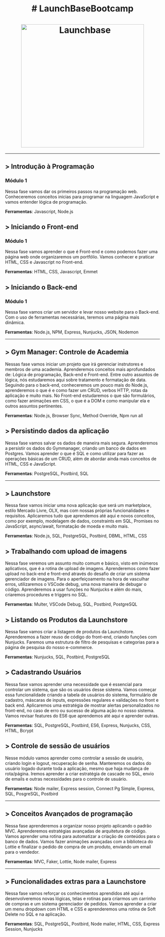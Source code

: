 
<h1 align="center">
    # LaunchBaseBootcamp<br><br>
    <img alt="Launchbase" src="https://storage.googleapis.com/golden-wind/bootcamp-launchbase/logo.png" width="400px" />
</h1>

---
<h2> > Introdução à Programação</h2>
<h3>Módulo 1</h3>

Nessa fase vamos dar os primeiros passos na programação web. Conheceremos conceitos inicias para programar na linguagem JavaScript e vamos entender lógica de programação.

**Ferramentas**: Javascript, Node.js

<h2> > Iniciando o Front-end </h2>
<h3>Módulo 1</h3>

Nessa fase vamos aprender o que é Front-end e como podemos fazer uma página web onde organizaremos um portfólio. Vamos conhecer e praticar HTML, CSS e Javascript no Front-end.

**Ferramentas**: HTML, CSS, Javascript, Emmet

<h2> > Iniciando o Back-end</h2>
<h3>Módulo 1</h3>

Nessa fase vamos criar um servidor e levar nosso website para o Back-end. Com o uso de ferramentas necessárias, teremos uma página mais dinâmica.

**Ferramentas**: Node.js, NPM, Express, Nunjucks, JSON, Nodemon

---
<h2> > Gym Manager: Controle de Academia </h2>

Nessas fase vamos iniciar um projeto que irá gerenciar instrutores e membros de uma academia. Aprenderemos conceitos mais aprofundados de: Lógica de programação, Back-end e Front-end. Entre outro assuntos de lógica, nós estudaremos aqui sobre tratamento e formatação de data. Seguindo para o back-end, conheceremos um pouco mais do Node.js, aprenderemos o que é e como fazer um CRUD, verbos HTTP, rotas da aplicação e muito mais. No Front-end estudaremos o que são formulários, como fazer animações em CSS, o que é a DOM e como manipular ela e outros assuntos pertinentes.

**Ferramentas**: Node.js, Browser Sync, Method Override, Npm run all

<h2> > Persistindo dados da aplicação</h2>

Nessa fase vamos salvar os dados de maneira mais segura. Aprenderemos a persistir os dados do Gymmanager, criando um banco de dados em Postgres. Vamos aprender o que é SQL e como utilizar para fazer as operações básicas de um CRUD, além de abordar ainda mais conceitos de HTML, CSS e JavaScript.

**Ferramentas**: PostgreSQL, Postbird, SQL

---
<h2> > Launchstore </h2>

Nessa fase vamos iniciar uma nova aplicação que será um marketplace, estilo Mercado Livre, OLX, mas com nossas próprias funcionalidades e requisitos. Aplicaremos tudo que aprendemos até aqui e novos conceitos, como por exemplo, modelagem de dados, constraints em SQL, Promises no JavaScript, async/await, formatação de moeda e muito mais.

**Ferramentas**: Node.js, SQL, PostgreSQL, Postbird, DBML, HTML, CSS

<h2> > Trabalhando com upload de imagens </h2>

Nessa fase veremos um assunto muito comum e básico, visto em inúmeros aplicativos, que é a rotina de upload de imagens. Aprenderemos como fazer upload no back-end e front-end através do desafio de criar um sistema gerenciador de imagens. Para o aperfeiçoamento na hora de vasculhar erros, utilizaremos o VSCode debug, uma nova maneira de debugar o código. Aprenderemos a usar funções no Nunjucks e além do mais, criaremos procedures e triggers no SQL.

**Ferramentas**: Multer, VSCode Debug, SQL, Postbird, PostgreSQL

<h2>> Listando os Produtos da Launchstore</h2>

Nessa fase vamos criar a listagem de produtos da Launchstore. Aprenderemos a fazer reuso de código do front-end, criando funções com Nunjucks. Faremos uma estrutura de filtro de pesquisas e categorias para a página de pesquisa do nosso e-commerce.

**Ferramentas**: Nunjucks, SQL, Postbird, PostgreSQL

<h2>> Cadastrando Usuários</h2>

Nessa fase vamos aprender uma necessidade que é essencial para controlar um sistema, que são os usuários desse sistema. Vamos começar essa funcionalidade criando a tabela de usuários do sistema, formulário de cadastro, máscaras de inputs, expressões regulares e validações no front e back end. Aplicaremos uma estratégia de mostrar alertas personalizados no front-end, no caso de erro ou sucesso de alguma ação no nosso sistema. Vamos revisar features do ES6 que aprendemos até aqui e aprender outras.

**Ferramentas**: SQL, PostgreSQL, Postbird, ES6, Express, Nunjucks, CSS, HTML, Bcrypt

<h2>> Controle de sessão de usuários</h2>

Nesse módulo vamos aprender como controlar a sessão de usuário, criando login e logout, recuperação de senha. Manteremos os dados do usuário logado durante toda a aplicação, mesmo que haja mudança de rota/página. Iremos aprender a criar estratégia de cascade no SQL, envio de emails e outras necessidades para o controle de usuário.

**Ferramentas**: Node mailer, Express session, Connect Pg Simple, Express, SQL, PosgreSQL, Postbird

---
<h2>> Conceitos Avançados de programação</h2>

Nessa fase aprenderemos a organizar nosso projeto aplicando o padrão MVC. Aprenderemos estratégias avançadas de arquitetura de código. Vamos aprender uma rotina para automatizar a criação de conteúdos para o banco de dados. Vamos fazer animações avançadas com a biblioteca do Lottie e finalizar o pedido de compra de um produto, enviando um email para o vendedor.

**Ferramentas**: MVC, Faker, Lottie, Node mailer, Express

---
<h2>> Funcionalidades extras para a Launchstore</h2>

Nessa fase vamos reforçar os conhecimentos aprendidos até aqui e desenvolveremos novas lógicas, telas e rotinas para criarmos um carrinho de compras e um sistema gerenciador de pedidos. Vamos aprender a criar um menu dropdown com HTML e CSS e aprenderemos uma rotina de Soft Delete no SQL e na aplicação.

**Ferramentas**: SQL, PostgreSQL, Postbird, Node mailer, HTML, CSS, Express Session, Nunjucks